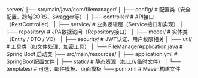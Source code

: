 server/
├── src/main/java/com/filemanager/
│   ├── config/         # 配置类（安全配置、跨域CORS、Swagger等）
│   ├── controller/     # API接口（RestController）
│   ├── service/        # 业务逻辑层（Service接口和实现）
│   ├── repository/     # JPA数据访问（Repository接口）
│   ├── model/          # 实体类（Entity / DTO / VO）
│   ├── security/       # JWT认证、用户权限相关
│   ├── util/           # 工具类（如文件处理、加密工具）
│   └── FileManagerApplication.java # Spring Boot 启动类
├── src/main/resources/
│   ├── application.yml # SpringBoot配置文件
│   ├── static/         # 静态资源（如上传临时文件）
│   └── templates/      # 可选，邮件模板、页面模板
└── pom.xml             # Maven构建文件
